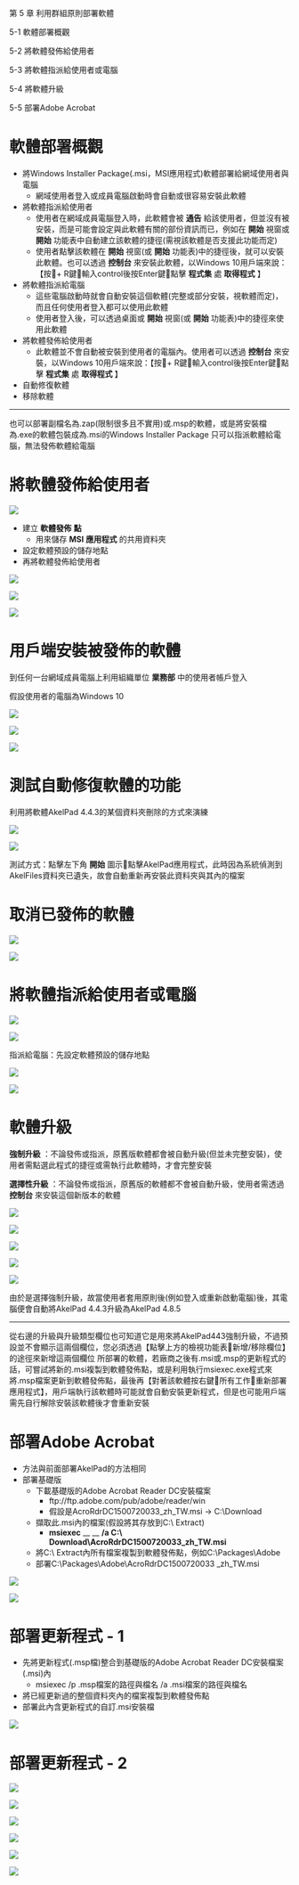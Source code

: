 第 5 章 利用群組原則部署軟體

5\-1 軟體部署概觀

5\-2 將軟體發佈給使用者

5\-3 將軟體指派給使用者或電腦

5\-4 將軟體升級

5\-5 部署Adobe Acrobat

# 軟體部署概觀

* 將Windows Installer Package\(\.msi，MSI應用程式\)軟體部署給網域使用者與電腦
  * 網域使用者登入或成員電腦啟動時會自動或很容易安裝此軟體
* 將軟體指派給使用者
  * 使用者在網域成員電腦登入時，此軟體會被 __通告__ 給該使用者，但並沒有被安裝，而是可能會設定與此軟體有關的部份資訊而已，例如在 __開始__ 視窗或 __開始__ 功能表中自動建立該軟體的捷徑\(需視該軟體是否支援此功能而定\)
  * 使用者點擊該軟體在 __開始__ 視窗\(或 __開始__ 功能表\)中的捷徑後，就可以安裝此軟體。也可以透過 __控制台__ 來安裝此軟體，以Windows 10用戶端來說：【按\+ R鍵輸入control後按Enter鍵點擊 __程式集__ 處 __取得程式__ 】
* 將軟體指派給電腦
  * 這些電腦啟動時就會自動安裝這個軟體\(完整或部分安裝，視軟體而定\)，而且任何使用者登入都可以使用此軟體
  * 使用者登入後，可以透過桌面或 __開始__ 視窗\(或 __開始__ 功能表\)中的捷徑來使用此軟體
* 將軟體發佈給使用者
  * 此軟體並不會自動被安裝到使用者的電腦內。使用者可以透過 __控制台__ 來安裝，以Windows 10用戶端來說：【按\+ R鍵輸入control後按Enter鍵點擊 __程式集__ 處 __取得程式__ 】
* 自動修復軟體
* 移除軟體

---

也可以部署副檔名為.zap(限制很多且不實用)或.msp的軟體，或是將安裝檔為.exe的軟體包裝成為.msi的Windows Installer Package
只可以指派軟體給電腦，無法發佈軟體給電腦

# 將軟體發佈給使用者

![](WS2016AD%E5%BB%BA%E7%BD%AE%E5%AF%A6%E5%8B%99-CA245-Ch05-%E5%88%A9%E7%94%A8%E7%BE%A4%E7%B5%84%E5%8E%9F%E5%89%87%E9%83%A8%E7%BD%B2%E8%BB%9F%E9%AB%94_0.png)

* 建立 __軟體發佈__  __點__
  * 用來儲存 __MSI__  __應用程式__ 的共用資料夾
* 設定軟體預設的儲存地點
* 再將軟體發佈給使用者

![](WS2016AD%E5%BB%BA%E7%BD%AE%E5%AF%A6%E5%8B%99-CA245-Ch05-%E5%88%A9%E7%94%A8%E7%BE%A4%E7%B5%84%E5%8E%9F%E5%89%87%E9%83%A8%E7%BD%B2%E8%BB%9F%E9%AB%94_1.png)

![](WS2016AD%E5%BB%BA%E7%BD%AE%E5%AF%A6%E5%8B%99-CA245-Ch05-%E5%88%A9%E7%94%A8%E7%BE%A4%E7%B5%84%E5%8E%9F%E5%89%87%E9%83%A8%E7%BD%B2%E8%BB%9F%E9%AB%94_2.png)

![](WS2016AD%E5%BB%BA%E7%BD%AE%E5%AF%A6%E5%8B%99-CA245-Ch05-%E5%88%A9%E7%94%A8%E7%BE%A4%E7%B5%84%E5%8E%9F%E5%89%87%E9%83%A8%E7%BD%B2%E8%BB%9F%E9%AB%94_3.png)

# 用戶端安裝被發佈的軟體

到任何一台網域成員電腦上利用組織單位 __業務部__ 中的使用者帳戶登入

假設使用者的電腦為Windows 10

![](WS2016AD%E5%BB%BA%E7%BD%AE%E5%AF%A6%E5%8B%99-CA245-Ch05-%E5%88%A9%E7%94%A8%E7%BE%A4%E7%B5%84%E5%8E%9F%E5%89%87%E9%83%A8%E7%BD%B2%E8%BB%9F%E9%AB%94_4.png)

![](WS2016AD%E5%BB%BA%E7%BD%AE%E5%AF%A6%E5%8B%99-CA245-Ch05-%E5%88%A9%E7%94%A8%E7%BE%A4%E7%B5%84%E5%8E%9F%E5%89%87%E9%83%A8%E7%BD%B2%E8%BB%9F%E9%AB%94_5.png)

![](WS2016AD%E5%BB%BA%E7%BD%AE%E5%AF%A6%E5%8B%99-CA245-Ch05-%E5%88%A9%E7%94%A8%E7%BE%A4%E7%B5%84%E5%8E%9F%E5%89%87%E9%83%A8%E7%BD%B2%E8%BB%9F%E9%AB%94_6.png)

# 測試自動修復軟體的功能

利用將軟體AkelPad 4\.4\.3的某個資料夾刪除的方式來演練

![](WS2016AD%E5%BB%BA%E7%BD%AE%E5%AF%A6%E5%8B%99-CA245-Ch05-%E5%88%A9%E7%94%A8%E7%BE%A4%E7%B5%84%E5%8E%9F%E5%89%87%E9%83%A8%E7%BD%B2%E8%BB%9F%E9%AB%94_7.png)

![](WS2016AD%E5%BB%BA%E7%BD%AE%E5%AF%A6%E5%8B%99-CA245-Ch05-%E5%88%A9%E7%94%A8%E7%BE%A4%E7%B5%84%E5%8E%9F%E5%89%87%E9%83%A8%E7%BD%B2%E8%BB%9F%E9%AB%94_8.png)

測試方式：點擊左下角 __開始__ 圖示點擊AkelPad應用程式，此時因為系統偵測到AkelFiles資料夾已遺失，故會自動重新再安裝此資料夾與其內的檔案

# 取消已發佈的軟體

![](WS2016AD%E5%BB%BA%E7%BD%AE%E5%AF%A6%E5%8B%99-CA245-Ch05-%E5%88%A9%E7%94%A8%E7%BE%A4%E7%B5%84%E5%8E%9F%E5%89%87%E9%83%A8%E7%BD%B2%E8%BB%9F%E9%AB%94_9.png)

![](WS2016AD%E5%BB%BA%E7%BD%AE%E5%AF%A6%E5%8B%99-CA245-Ch05-%E5%88%A9%E7%94%A8%E7%BE%A4%E7%B5%84%E5%8E%9F%E5%89%87%E9%83%A8%E7%BD%B2%E8%BB%9F%E9%AB%94_10.png)

# 將軟體指派給使用者或電腦

![](WS2016AD%E5%BB%BA%E7%BD%AE%E5%AF%A6%E5%8B%99-CA245-Ch05-%E5%88%A9%E7%94%A8%E7%BE%A4%E7%B5%84%E5%8E%9F%E5%89%87%E9%83%A8%E7%BD%B2%E8%BB%9F%E9%AB%94_11.png)

![](WS2016AD%E5%BB%BA%E7%BD%AE%E5%AF%A6%E5%8B%99-CA245-Ch05-%E5%88%A9%E7%94%A8%E7%BE%A4%E7%B5%84%E5%8E%9F%E5%89%87%E9%83%A8%E7%BD%B2%E8%BB%9F%E9%AB%94_12.png)

指派給電腦：先設定軟體預設的儲存地點

![](WS2016AD%E5%BB%BA%E7%BD%AE%E5%AF%A6%E5%8B%99-CA245-Ch05-%E5%88%A9%E7%94%A8%E7%BE%A4%E7%B5%84%E5%8E%9F%E5%89%87%E9%83%A8%E7%BD%B2%E8%BB%9F%E9%AB%94_13.png)

![](WS2016AD%E5%BB%BA%E7%BD%AE%E5%AF%A6%E5%8B%99-CA245-Ch05-%E5%88%A9%E7%94%A8%E7%BE%A4%E7%B5%84%E5%8E%9F%E5%89%87%E9%83%A8%E7%BD%B2%E8%BB%9F%E9%AB%94_14.png)

# 軟體升級

__強制升級__ ：不論發佈或指派，原舊版軟體都會被自動升級\(但並未完整安裝\)，使用者需點選此程式的捷徑或需執行此軟體時，才會完整安裝

__選擇性升級__ ：不論發佈或指派，原舊版的軟體都不會被自動升級，使用者需透過 __控制台__ 來安裝這個新版本的軟體

![](WS2016AD%E5%BB%BA%E7%BD%AE%E5%AF%A6%E5%8B%99-CA245-Ch05-%E5%88%A9%E7%94%A8%E7%BE%A4%E7%B5%84%E5%8E%9F%E5%89%87%E9%83%A8%E7%BD%B2%E8%BB%9F%E9%AB%94_15.png)

![](WS2016AD%E5%BB%BA%E7%BD%AE%E5%AF%A6%E5%8B%99-CA245-Ch05-%E5%88%A9%E7%94%A8%E7%BE%A4%E7%B5%84%E5%8E%9F%E5%89%87%E9%83%A8%E7%BD%B2%E8%BB%9F%E9%AB%94_16.png)

![](WS2016AD%E5%BB%BA%E7%BD%AE%E5%AF%A6%E5%8B%99-CA245-Ch05-%E5%88%A9%E7%94%A8%E7%BE%A4%E7%B5%84%E5%8E%9F%E5%89%87%E9%83%A8%E7%BD%B2%E8%BB%9F%E9%AB%94_17.png)

![](WS2016AD%E5%BB%BA%E7%BD%AE%E5%AF%A6%E5%8B%99-CA245-Ch05-%E5%88%A9%E7%94%A8%E7%BE%A4%E7%B5%84%E5%8E%9F%E5%89%87%E9%83%A8%E7%BD%B2%E8%BB%9F%E9%AB%94_18.png)

![](WS2016AD%E5%BB%BA%E7%BD%AE%E5%AF%A6%E5%8B%99-CA245-Ch05-%E5%88%A9%E7%94%A8%E7%BE%A4%E7%B5%84%E5%8E%9F%E5%89%87%E9%83%A8%E7%BD%B2%E8%BB%9F%E9%AB%94_19.png)

由於是選擇強制升級，故當使用者套用原則後\(例如登入或重新啟動電腦\)後，其電腦便會自動將AkelPad 4\.4\.3升級為AkelPad 4\.8\.5

---

從右邊的升級與升級類型欄位也可知道它是用來將AkelPad443強制升級，不過預設並不會顯示這兩個欄位，您必須透過【點擊上方的檢視功能表新增/移除欄位】的途徑來新增這兩個欄位
所部署的軟體，若廠商之後有.msi或.msp的更新程式的話，可嘗試將新的.msi複製到軟體發佈點，或是利用執行msiexec.exe程式來將.msp檔案更新到軟體發佈點，最後再【對著該軟體按右鍵所有工作重新部署應用程式】，用戶端執行該軟體時可能就會自動安裝更新程式，但是也可能用戶端需先自行解除安裝該軟體後才會重新安裝

# 部署Adobe Acrobat

* 方法與前面部署AkelPad的方法相同
* 部署基礎版
  * 下載基礎版的Adobe Acrobat Reader DC安裝檔案
    * ftp://ftp\.adobe\.com/pub/adobe/reader/win
    * 假設是AcroRdrDC1500720033\_zh\_TW\.msi \-> C:\\Download
  * 擷取此\.msi內的檔案\(假設將其存放到C:\\ Extract\)
    * __msiexec__  __  __  __/a  C:\\__  __Download\\AcroRdrDC1500720033\_zh\_TW\.msi__
  * 將C:\\ Extract內所有檔案複製到軟體發佈點，例如C:\\Packages\\Adobe
  * 部署C:\\Packages\\Adobe\\AcroRdrDC1500720033 \_zh\_TW\.msi

![](WS2016AD%E5%BB%BA%E7%BD%AE%E5%AF%A6%E5%8B%99-CA245-Ch05-%E5%88%A9%E7%94%A8%E7%BE%A4%E7%B5%84%E5%8E%9F%E5%89%87%E9%83%A8%E7%BD%B2%E8%BB%9F%E9%AB%94_20.png)

![](WS2016AD%E5%BB%BA%E7%BD%AE%E5%AF%A6%E5%8B%99-CA245-Ch05-%E5%88%A9%E7%94%A8%E7%BE%A4%E7%B5%84%E5%8E%9F%E5%89%87%E9%83%A8%E7%BD%B2%E8%BB%9F%E9%AB%94_21.png)

# 部署更新程式 - 1

* 先將更新程式\(\.msp檔\)整合到基礎版的Adobe Acrobat Reader DC安裝檔案\(\.msi\)內
  * msiexec  /p  \.msp檔案的路徑與檔名   /a  \.msi檔案的路徑與檔名
* 將已經更新過的整個資料夾內的檔案複製到軟體發佈點
* 部署此內含更新程式的自訂\.msi安裝檔

![](WS2016AD%E5%BB%BA%E7%BD%AE%E5%AF%A6%E5%8B%99-CA245-Ch05-%E5%88%A9%E7%94%A8%E7%BE%A4%E7%B5%84%E5%8E%9F%E5%89%87%E9%83%A8%E7%BD%B2%E8%BB%9F%E9%AB%94_22.png)

# 部署更新程式 - 2

![](WS2016AD%E5%BB%BA%E7%BD%AE%E5%AF%A6%E5%8B%99-CA245-Ch05-%E5%88%A9%E7%94%A8%E7%BE%A4%E7%B5%84%E5%8E%9F%E5%89%87%E9%83%A8%E7%BD%B2%E8%BB%9F%E9%AB%94_23.png)

![](WS2016AD%E5%BB%BA%E7%BD%AE%E5%AF%A6%E5%8B%99-CA245-Ch05-%E5%88%A9%E7%94%A8%E7%BE%A4%E7%B5%84%E5%8E%9F%E5%89%87%E9%83%A8%E7%BD%B2%E8%BB%9F%E9%AB%94_24.png)

![](WS2016AD%E5%BB%BA%E7%BD%AE%E5%AF%A6%E5%8B%99-CA245-Ch05-%E5%88%A9%E7%94%A8%E7%BE%A4%E7%B5%84%E5%8E%9F%E5%89%87%E9%83%A8%E7%BD%B2%E8%BB%9F%E9%AB%94_25.png)

![](WS2016AD%E5%BB%BA%E7%BD%AE%E5%AF%A6%E5%8B%99-CA245-Ch05-%E5%88%A9%E7%94%A8%E7%BE%A4%E7%B5%84%E5%8E%9F%E5%89%87%E9%83%A8%E7%BD%B2%E8%BB%9F%E9%AB%94_26.png)

![](WS2016AD%E5%BB%BA%E7%BD%AE%E5%AF%A6%E5%8B%99-CA245-Ch05-%E5%88%A9%E7%94%A8%E7%BE%A4%E7%B5%84%E5%8E%9F%E5%89%87%E9%83%A8%E7%BD%B2%E8%BB%9F%E9%AB%94_27.png)

![](WS2016AD%E5%BB%BA%E7%BD%AE%E5%AF%A6%E5%8B%99-CA245-Ch05-%E5%88%A9%E7%94%A8%E7%BE%A4%E7%B5%84%E5%8E%9F%E5%89%87%E9%83%A8%E7%BD%B2%E8%BB%9F%E9%AB%94_28.png)

